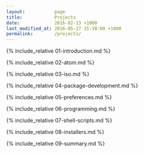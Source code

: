 ```yaml
---
layout:           page
title:            Projects
date:             2016-02-13 +1000
last_modified_at: 2016-05-27 15:30:00 +1000
permalink:        /projects/
---
```


{% include_relative 01-introduction.md %}

{% include_relative 02-atom.md %}

{% include_relative 03-iso.md %}

{% include_relative 04-package-development.md %}

{% include_relative 05-preferences.md %}

{% include_relative 06-programming.md %}

{% include_relative 07-shell-scripts.md %}

{% include_relative 08-installers.md %}

{% include_relative 09-summary.md %}
